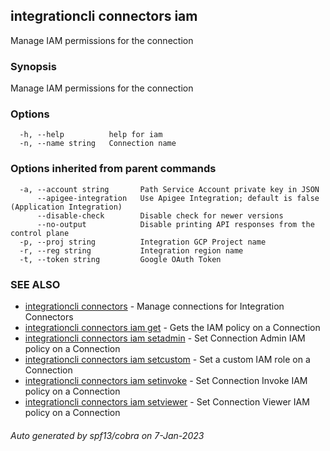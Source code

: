 ## integrationcli connectors iam

Manage IAM permissions for the connection

### Synopsis

Manage IAM permissions for the connection

### Options

```
  -h, --help          help for iam
  -n, --name string   Connection name
```

### Options inherited from parent commands

```
  -a, --account string       Path Service Account private key in JSON
      --apigee-integration   Use Apigee Integration; default is false (Application Integration)
      --disable-check        Disable check for newer versions
      --no-output            Disable printing API responses from the control plane
  -p, --proj string          Integration GCP Project name
  -r, --reg string           Integration region name
  -t, --token string         Google OAuth Token
```

### SEE ALSO

* [integrationcli connectors](integrationcli_connectors.md)	 - Manage connections for Integration Connectors
* [integrationcli connectors iam get](integrationcli_connectors_iam_get.md)	 - Gets the IAM policy on a Connection
* [integrationcli connectors iam setadmin](integrationcli_connectors_iam_setadmin.md)	 - Set Connection Admin IAM policy on a Connection
* [integrationcli connectors iam setcustom](integrationcli_connectors_iam_setcustom.md)	 - Set a custom IAM role on a Connection
* [integrationcli connectors iam setinvoke](integrationcli_connectors_iam_setinvoke.md)	 - Set Connection Invoke IAM policy on a Connection
* [integrationcli connectors iam setviewer](integrationcli_connectors_iam_setviewer.md)	 - Set Connection Viewer IAM policy on a Connection

###### Auto generated by spf13/cobra on 7-Jan-2023
